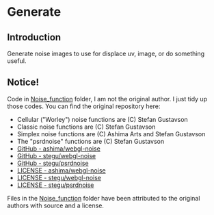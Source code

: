 # Generate

## Introduction

Generate noise images to use for displace uv, image, or do something useful.

## Notice!

Code in [Noise_function](https://github.com/ZRNOF/Shadox/tree/main/src/Generate/Noise_functions/) folder, I am not the original author. I just tidy up those codes. You can find the original repository here:

- Cellular ("Worley") noise functions are (C) Stefan Gustavson
- Classic noise functions are (C) Stefan Gustavson
- Simplex noise functions are (C) Ashima Arts and Stefan Gustavson
- The "psrdnoise" functions are (C) Stefan Gustavson
- [GitHub - ashima/webgl-noise](https://github.com/ashima/webgl-noise)
- [GitHub - stegu/webgl-noise](https://github.com/stegu/webgl-noise)
- [GitHub - stegu/psrdnoise](https://github.com/stegu/psrdnoise/)
- [LICENSE - ashima/webgl-noise](https://github.com/ashima/webgl-noise/blob/master/LICENSE)
- [LICENSE - stegu/webgl-noise](https://github.com/stegu/webgl-noise/blob/master/LICENSE)
- [LICENSE - stegu/psrdnoise](https://github.com/stegu/psrdnoise#license)

Files in the [Noise_function](https://github.com/ZRNOF/Shadox/tree/main/src/Generate/Noise_functions/) folder have been attributed to the original authors with source and a license.
